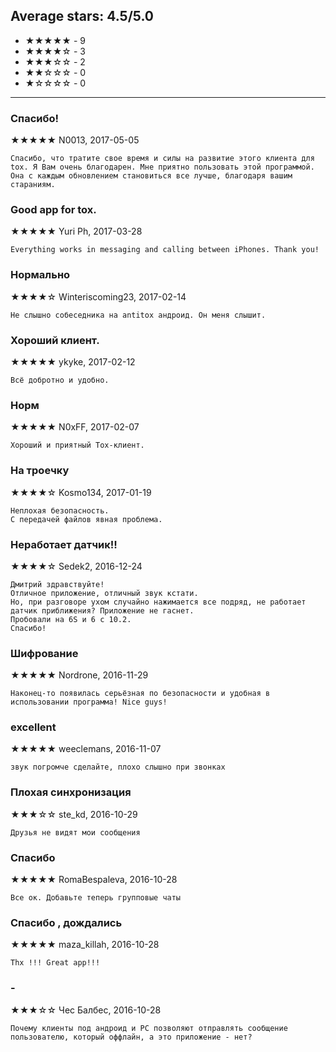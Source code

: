 ## Average stars: 4.5/5.0

- ★★★★★ - 9
- ★★★★☆ - 3
- ★★★☆☆ - 2
- ★★☆☆☆ - 0
- ★☆☆☆☆ - 0

---

### Спасибо!

★★★★★ N0013, 2017-05-05

```
Спасибо, что тратите свое время и силы на развитие этого клиента для tox. Я Вам очень благодарен. Мне приятно пользовать этой программой. Она с каждым обновлением становиться все лучше, благодаря вашим стараниям.
```

### Good app for tox.

★★★★★ Yuri Ph, 2017-03-28

```
Everything works in messaging and calling between iPhones. Thank you!
```

### Нормально

★★★★☆ Winteriscoming23, 2017-02-14

```
Не слышно собеседника на antitox андроид. Он меня слышит.
```

### Хороший клиент.

★★★★★ ykyke, 2017-02-12

```
Всё добротно и удобно.
```

### Норм

★★★★★ N0xFF, 2017-02-07

```
Хороший и приятный Tox-клиент.
```

### На троечку

★★★★☆ Kosmo134, 2017-01-19

```
Неплохая безопасность. 
С передачей файлов явная проблема.
```

### Неработает датчик!!

★★★★☆ Sedek2, 2016-12-24

```
Дмитрий здравствуйте!
Отличное приложение, отличный звук кстати.
Но, при разговоре ухом случайно нажимается все подряд, не работает датчик приближения? Приложение не гаснет.
Пробовали на 6S и 6 с 10.2.
Спасибо!
```

### Шифрование

★★★★★ Nordrone, 2016-11-29

```
Наконец-то появилась серьёзная по безопасности и удобная в использовании программа! Nice guys!
```

### excellent

★★★★★ weeclemans, 2016-11-07

```
звук погромче сделайте, плохо слышно при звонках
```

### Плохая синхронизация

★★★☆☆ ste_kd, 2016-10-29

```
Друзья не видят мои сообщения
```

### Спасибо

★★★★★ RomaBespaleva, 2016-10-28

```
Все ок. Добавьте теперь групповые чаты
```

### Спасибо , дождались

★★★★★ maza_killah, 2016-10-28

```
Thx !!! Great app!!!
```

### -

★★★☆☆ Чес Балбес, 2016-10-28

```
Почему клиенты под андроид и PC позволяют отправлять сообщение пользователю, который оффлайн, а это приложение - нет?
```

